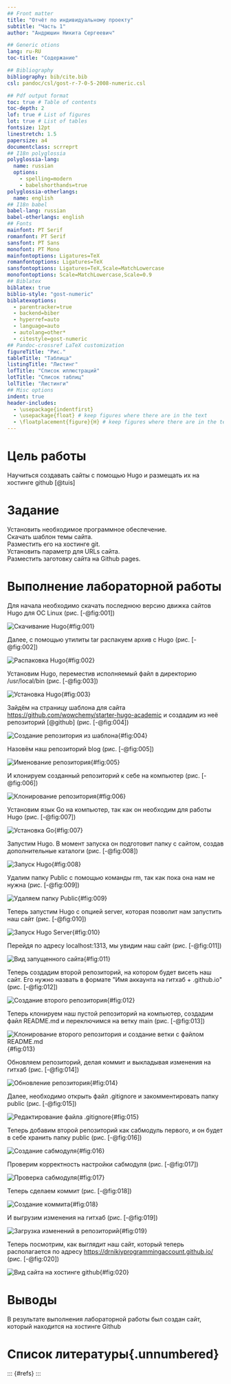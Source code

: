```yaml
---
## Front matter
title: "Отчёт по индивидуальному проекту"
subtitle: "Часть 1"
author: "Андрюшин Никита Сергеевич"

## Generic otions
lang: ru-RU
toc-title: "Содержание"

## Bibliography
bibliography: bib/cite.bib
csl: pandoc/csl/gost-r-7-0-5-2008-numeric.csl

## Pdf output format
toc: true # Table of contents
toc-depth: 2
lof: true # List of figures
lot: true # List of tables
fontsize: 12pt
linestretch: 1.5
papersize: a4
documentclass: scrreprt
## I18n polyglossia
polyglossia-lang:
  name: russian
  options:
	- spelling=modern
	- babelshorthands=true
polyglossia-otherlangs:
  name: english
## I18n babel
babel-lang: russian
babel-otherlangs: english
## Fonts
mainfont: PT Serif
romanfont: PT Serif
sansfont: PT Sans
monofont: PT Mono
mainfontoptions: Ligatures=TeX
romanfontoptions: Ligatures=TeX
sansfontoptions: Ligatures=TeX,Scale=MatchLowercase
monofontoptions: Scale=MatchLowercase,Scale=0.9
## Biblatex
biblatex: true
biblio-style: "gost-numeric"
biblatexoptions:
  - parentracker=true
  - backend=biber
  - hyperref=auto
  - language=auto
  - autolang=other*
  - citestyle=gost-numeric
## Pandoc-crossref LaTeX customization
figureTitle: "Рис."
tableTitle: "Таблица"
listingTitle: "Листинг"
lofTitle: "Список иллюстраций"
lotTitle: "Список таблиц"
lolTitle: "Листинги"
## Misc options
indent: true
header-includes:
  - \usepackage{indentfirst}
  - \usepackage{float} # keep figures where there are in the text
  - \floatplacement{figure}{H} # keep figures where there are in the text
---
```


# Цель работы

Научиться создавать сайты с помощью Hugo и размещать их на хостинге github [@tuis]

# Задание

Установить необходимое программное обеспечение.  
Скачать шаблон темы сайта.  
Разместить его на хостинге git.  
Установить параметр для URLs сайта.  
Разместить заготовку сайта на Github pages.

# Выполнение лабораторной работы

Для начала необходимо скачать последнюю версию движка сайтов Hugo для ОС Linux (рис. [-@fig:001])

![Скачивание Hugo](image/1.png){#fig:001}

Далее, с помощью утилиты tar распакуем архив с Hugo (рис. [-@fig:002])

![Распаковка Hugo](image/2.png){#fig:002}

Установим Hugo, переместив исполняемый файл в директорию /usr/local/bin (рис. [-@fig:003])

![Установка Hugo](image/3.png){#fig:003}

Зайдём на страницу шаблона для сайта https://github.com/wowchemy/starter-hugo-academic и создадим из неё репозиторий [@github] (рис. [-@fig:004])

![Создание репозитория из шаблона](image/4.png){#fig:004}

Назовём наш репозиторий blog (рис. [-@fig:005])

![Именование репозитория](image/5.png){#fig:005}

И клонируем созданный репозиторий к себе на компьютер (рис. [-@fig:006])

![Клонирование репозитория](image/6.png){#fig:006}

Установим язык Go на компьютер, так как он необходим для работы Hugo (рис. [-@fig:007])

![Установка Go](image/7.png){#fig:007}

Запустим Hugo. В момент запуска он подготовит папку с сайтом, создав дополнительные каталоги (рис. [-@fig:008])

![Запуск Hugo](image/8.png){#fig:008}

Удалим папку Public с помощью команды rm, так как пока она нам не нужна (рис. [-@fig:009])

![Удаляем папку Public](image/9.png){#fig:009}

Теперь запустим Hugo с опцией server, которая позволит нам запустить наш сайт (рис. [-@fig:010])

![Запуск Hugo Server](image/10.png){#fig:010}

Перейдя по адресу localhost:1313, мы увидим наш сайт (рис. [-@fig:011])

![Вид запущенного сайта](image/11.png){#fig:011}

Теперь создадим второй репозиторий, на котором будет висеть наш сайт. Его нужно назвать в формате "Имя аккаунта на гитхаб + .github.io" (рис. [-@fig:012])

![Создание второго репозитория](image/12.png){#fig:012}

Теперь клонируем наш пустой репозиторий на компьютер, создадим файл README.md и переключимся на ветку main (рис. [-@fig:013])

![Клонирование второго репозитория и создание ветки с файлом README.md](image/13.png){#fig:013}

Обновляем репозиторий, делая коммит и выкладывая изменения на гитхаб (рис. [-@fig:014])

![Обновление репозитория](image/14.png){#fig:014}

Далее, необходимо открыть файл .gitignore и закомментировать папку public (рис. [-@fig:015])

![Редактирование файла .gitignore](image/15.png){#fig:015}

Теперь добавим второй репозиторий как сабмодуль первого, и он будет в себе хранить папку public (рис. [-@fig:016])

![Создание сабмодуля](image/16.png){#fig:016}

Проверим корректность настройки сабмодуля (рис. [-@fig:017])

![Проверка сабмодуля](image/17.png){#fig:017}

Теперь сделаем коммит (рис. [-@fig:018])

![Создание коммита](image/18.png){#fig:018}

И выгрузим изменения на гитхаб (рис. [-@fig:019])

![Загрузка изменений в репозиторий](image/19.png){#fig:019}

Теперь посмотрим, как выглядит наш сайт, который теперь располагается по адресу https://drnikiyprogrammingaccount.github.io/ (рис. [-@fig:020])

![Вид сайта на хостинге github](image/20.png){#fig:020}

# Выводы

В результате выполнения лабораторной работы был создан сайт, который находится на хостинге Github

# Список литературы{.unnumbered}

::: {#refs}
:::
